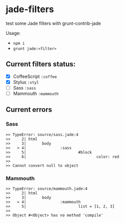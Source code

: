 # jade-filters
test some Jade filters with grunt-contrib-jade

Usage:

- `npm i`
- `grunt jade:<filter>`

## Current filters status:

- [x] CoffeeScript `:coffee`
- [x] Stylus `:styl`
- [ ] Sass `:sass`
- [ ] Mammouth `:mammouth`

## Current errors

### Sass

```
>> TypeError: source/sass.jade:4
>>     2| html
>>     3|       body
>>   > 4|               :sass
>>     5|                       #block
>>     6|                               color: red
>> 
>> Cannot convert null to object
```

### Mammouth

```
>> TypeError: source/mammouth.jade:4
>>     2| html
>>     3|       body
>>   > 4|               :mammouth
>>     5|                       list = [1, 2, 3]
>> 
>> Object #<Object> has no method 'compile'
```
